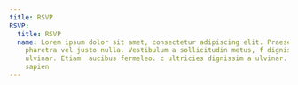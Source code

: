 ```yaml
---
title: RSVP
RSVP:
  title: RSVP
  name: Lorem ipsum dolor sit amet, consectetur adipiscing elit. Praesent sit amet
    pharetra vel justo nulla. Vestibulum a sollicitudin metus, f dignissim a
    ulvinar. Etiam  aucibus fermeleo. c ultricies dignissim a ulvinar. Etiam
    sapien
---
```

